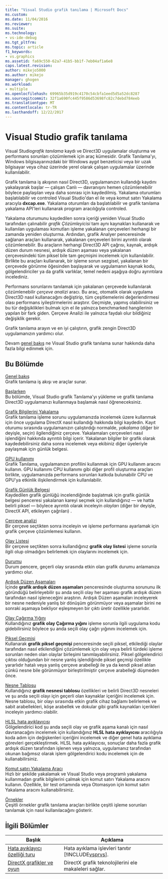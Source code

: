 ```yaml
---
title: "Visual Studio grafik tanılama | Microsoft Docs"
ms.custom: 
ms.date: 11/04/2016
ms.reviewer: 
ms.suite: 
ms.technology:
- vs-ide-debug
ms.tgt_pltfrm: 
ms.topic: article
f1_keywords:
- vs.graphics
ms.assetid: fa69c550-62a7-41b5-bb1f-7eb04af1a6e8
caps.latest.revision: 
author: mikejo5000
ms.author: mikejo
manager: ghogen
ms.workload:
- multiple
ms.openlocfilehash: 69965b35d919c4170c54cbfa1eed5d5a52dc8287
ms.sourcegitcommit: 32f1a690fc445f9586d53698fc82c7debd784eeb
ms.translationtype: MT
ms.contentlocale: tr-TR
ms.lasthandoff: 12/22/2017
---
```

# <a name="visual-studio-graphics-diagnostics"></a>Visual Studio grafik tanılama
Visual Studio*grafik tanılama* kaydı ve Direct3D uygulamalar oluşturma ve performans sorunları çözümlemek için araç kümesidir. Grafik Tanılama'yı, Windows bilgisayarınızdaki bir Windows aygıt benzeticisi veya bir uzak bilgisayar veya cihaz üzerinde yerel olarak çalışan uygulamalar üzerinde kullanılabilir.  
  
 Grafik tanılama iş akışının nasıl Direct3D, uygulamanızın kullandığı kaydını yakalayarak başlar — çalışan Canlı — davranışını hemen çözümlenebilir böylece paylaşılan veya daha sonrası için kaydedilmiş. Yakalama oturumları başlatılabilir ve controled Visual Studio'dan el ile veya komut satırı Yakalama aracıyla **dxcap.exe**. Yakalama oturumları da başlatılabilir ve grafik tanılama yakalama API'leri kullanarak program aracılığıyla controled.  
  
 Yakalama oturumunu kaydedilen sonra içeriği yeniden Visual Studio tarafından çalınabilir *grafik Çözümleyicisi* tam aynı kaynakları kullanarak ve kullanılan uygulaması komutları işleme yakalanan çerçeveleri herhangi bir zamanda yeniden oluşturma. Ardından, grafik Analyer penceresinde sağlanan araçları kullanarak, yakalanan çerçeveleri birini ayrıntılı olarak çözümlenebilir. Bu araçların herhangi Direct3D API çağrısı, kaynak, ardışık düzen durum nesnesi, ardışık düzen aşaması veya yakalanan çerçevesindeki tüm piksel bile tam geçmişini incelemek için kullanılabilir. Birlikte bu araçları kullanarak, bir işleme sorun sezgisel, yakalanan bir çerçevede görünme öğesinden başlayarak ve uygulamanın kaynak kodu, gölgelendiriciler ya da grafik varlıklar, temel nedeni aşağıya doğru ayrıntılara incelediniz.  
  
 Performans sorunlarını tanılamak için yakalanan çerçevede kullanılarak çözümlenebilir *çerçeve analizi* aracı. Bu araç, otomatik olarak uygulama Direct3D nasıl kullanacağını değiştirip, tüm çeşitlemelerini değerlendirmesi olası performans iyileştirmelerini araştırır. Geçmişte, yapmış olabilirsiniz ve bu tür değişiklikleri bulmak için el ile yalnızca benchmarked hangilerinin yapılan bir fark giden. Çerçeve Analizi ile yalnızca faydalı olur bildiğiniz değişiklik gerekir.  
  
 Grafik tanılama arayın ve en iyi çalıştırın, grafik zengin Direct3D uygulamanızın yardımcı olur.  
  
 Devam [genel bakış](overview-of-visual-studio-graphics-diagnostics.md) ne Visual Studio grafik tanılama sunar hakkında daha fazla bilgi edinmek için.  
  
## <a name="in-this-section"></a>Bu Bölümde  
 [Genel bakış](overview-of-visual-studio-graphics-diagnostics.md)  
 Grafik tanılama iş akışı ve araçlar sunar.  
  
 [Başlarken](getting-started-with-visual-studio-graphics-diagnostics.md)  
 Bu bölümde, Visual Studio grafik Tanılama'yı yükleme ve grafik tanılama Direct3D uygulamanızı kullanmaya başlamak nasıl öğreneceksiniz.  
  
 [Grafik Bilgilerini Yakalama](capturing-graphics-information.md)  
 Grafik tanılama işleme sorunu uygulamanızda incelemek üzere kullanmak için önce uygulama DirectX nasıl kullandığı hakkında bilgi kaydedin. Kayıt oturumu sırasında uygulamanızın çalıştırdığı normalde, *yakalama* (diğer bir deyişle, seçin) ilgilendiğiniz çerçeve. Yakalamaları çerçeveleri nasıl işlendiğini hakkında ayrıntılı bilgi içerir. Yakalanan bilgiler bir grafik olarak kaydedebilirsiniz daha sonra incelemek veya ekibiniz diğer üyeleriyle paylaşmak için günlük belgesi.  
  
 [GPU kullanımı](gpu-usage.md)  
 Grafik Tanılama, uygulamanızın profilini kullanmak için GPU kullanım aracını kullanın. GPU kullanımı CPU kullanımı gibi diğer profil oluşturma araçları birlikte, uygulamanızda performans sorunları katkıda bulunabilir CPU ve GPU'ya etkinlik ilişkilendirmek için kullanılabilir.  
  
 [Grafik Günlük Belgesi](graphics-log-document.md)  
 Kaydedilen grafik günlüğü incelendiğinde başlatmak için grafik günlük belgesi penceresi yakalanan kareyi seçmek için kullandığınız — ve hatta belirli piksel — böylece ayrıntılı olarak inceleyin *olayları* (diğer bir deyişle, DirectX API, etkileyen çağrıları) .  
  
 [Çerçeve analizi](graphics-frame-analysis.md)  
 Bir çerçeve seçtikten sonra inceleyin ve işleme performansı ayarlamak için grafik çerçeve çözümlemesi kullanın.  
  
 [Olay Listesi](graphics-event-list.md)  
 Bir çerçeve seçtikten sonra kullandığınız **grafik olay listesi** işleme sorunla ilgili olup olmadığını belirlemek için olaylarını incelemek için.  
  
 [Durumu](graphics-state.md)  
 Durum pencere, geçerli olay sırasında etkin olan grafik durumu anlamanıza yardımcı olur.  
  
 [Ardışık Düzen Aşamaları](graphics-pipeline-stages.md)  
 İçinde **grafik ardışık düzen aşamaları** penceresinde oluşturma sorununu ilk göründüğü belirleyebilir şu anda seçili olay her aşaması grafik ardışık düzen tarafından nasıl işleneceğini araştırın. Ardışık Düzen aşamaları inceleyerek bir nesne nedeniyle yanlış bir dönüşüm görünmüyor veya aşamalar birini ne sonraki aşamaya bekliyor eşleşmeyen bir çıktı üretir özellikle yararlıdır.  
  
 [Olay Çağırma Yığını](graphics-event-call-stack.md)  
 Kullandığınız **grafik olay Çağırma yığını** işleme sorunla ilgili uygulama kodu gidebilirsiniz böylece şu anda seçili olay çağrı yığınını incelemek için.  
  
 [Piksel Geçmişi](graphics-pixel-history.md)  
 Kullanarak **grafik piksel geçmişi** penceresinde seçili piksel, etkilediği olaylar tarafından nasıl etkilendiğini çözümlemek için olay veya belirli türdeki işleme sorunları neden olan olaylar birleşimi tanımlayabilirsiniz. Piksel gölgelendirici çıktısı olduğundan bir nesne yanlış işlendiğinde piksel geçmişi özellikle yararlıdır hatalı veya yanlış çerçeve arabelleği ile ya da kendi piksel atılan çünkü nesne bile görünmüyor birleştirilmiştir çerçeve arabelleği düşmeden önce.  
  
 [Nesne Tablosu](graphics-object-table.md)  
 Kullandığınız **grafik nesnesi tablosu** özellikleri ve belirli Direct3D nesneleri ve şu anda seçili olayı için geçerli olan kaynaklar içeriğini incelemek için. Nesne tablosu, bir olayı sırasında etkin grafik cihaz bağlamı belirlemek ve sabit arabellekleri, köşe arabellek ve dokular gibi grafik kaynakları içerikleri inceleyin yardımcı olabilir.  
  
 [HLSL hata ayıklayıcısı](hlsl-shader-debugger.md)  
 Gölgelendirici kod şu anda seçili olay ve grafik aşama kanalı için nasıl davranacağını incelemek için kullandığınız **HLSL hata ayıklayıcısı** aracılığıyla koda adım için değişkenleri içeriğini incelemek ve diğer genel hata ayıklama görevleri gerçekleştirmek. HLSL hata ayıklayıcısı, sonuçlar daha fazla grafik ardışık düzen tarafından işlenen veya yalnızca, uygulamanız tarafından okunan bağımsız olarak işlem gölgelendirici kodu incelemek için de kullanabilirsiniz.  
  
 [Komut satırı Yakalama Aracı](command-line-capture-tool.md)  
 Hızlı bir şekilde yakalamak ve Visual Studio veya programlı yakalama kullanmadan grafik bilgilerini çalmak için komut satırı Yakalama aracını kullanın. Özellikle, bir test ortamında veya Otomasyon için komut satırı Yakalama aracını kullanabilirsiniz.  
  
 [Örnekler](graphics-diagnostics-examples.md)  
 Çeşitli örnekler grafik tanılama araçları birlikte çeşitli işleme sorunları tanılamak için nasıl kullanılacağını gösterir.  
  
## <a name="related-sections"></a>İlgili Bölümler  
  
|Başlık|Açıklama|  
|-----------|-----------------|  
|[Hata ayıklayıcı özelliği turu](../debugging-in-visual-studio.md)|Hata ayıklama işlevleri tanıtır [!INCLUDE[vsprvs](../../code-quality/includes/vsprvs_md.md)].|  
|[DirectX grafikler ve oyun](http://go.microsoft.com/fwlink/?LinkId=256498)|DirectX grafik teknolojilerini ele makaleleri sağlar.|